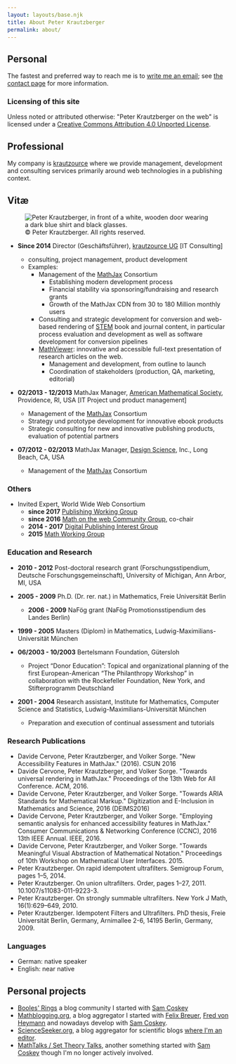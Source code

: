 ```yaml
---
layout: layouts/base.njk
title: About Peter Krautzberger
permalink: about/
---
```


## Personal

The fastest and preferred way to reach me is to [write me an email](mailto:p.krautzberger@gmail.com); see [the contact page](/contact/) for more information.

### Licensing of this site

Unless noted or attributed otherwise: <span xmlns:dct="http://purl.org/dc/terms/" property="dct:title">"Peter Krautzberger on the web"</span> is licensed under a [Creative Commons Attribution 4.0 Unported License](https://creativecommons.org/licenses/by/4.0/).


## Professional

My company is [krautzource](https://www.krautzource.com) where we provide management, development and consulting services primarily around web technologies in a publishing context.


## Vitæ
<figure>
  <img srcset="/public/peter_krautzberger_450.jpg 450w,
              /public/peter_krautzberger.jpg 1080w"
      sizes="(max-width: 719px) 450px,
              (max-width: 720px) 1080px,
              800px"
      src="/public/peter_krautzberger_450.jpg"
      alt="Peter Krautzberger, in front of a white, wooden door wearing a dark blue shirt and black glasses.">
  <figcaption>&copy; Peter Krautzberger. All rights reserved.</figcaption>
</figure>

* **Since 2014**  Director (Geschäftsführer), [krautzource UG](https://www.krautzource.com) [IT Consulting]
  * consulting, project management, product development
  * Examples:
    * Management of the [MathJax](https://www.mathjax.org) Consortium
      * Establishing modern development process
      * Financial stability via sponsoring/fundraising and research grants
      * Growth of the MathJax CDN from 30 to 180 Million monthly users
    * Consulting and strategic development for conversion and web-based rendering of [STEM](https://en.wikipedia.org/wiki/Science,_technology,_engineering,_and_mathematics) book and journal content, in particular process evaluation and development as well as software development for conversion pipelines
    * [MathViewer](https://www.ams.org/publications/journals/journalsframework/AMSMathViewer): innovative and accessible full-text presentation of research articles on the web.
      * Management and development, from outline to launch
      * Coordination of stakeholders (production, QA, marketing, editorial)

* **02/2013 - 12/2013** MathJax Manager, [American Mathematical Society](http://www.ams.org), Providence, RI, USA [IT Project und product management]
    * Management of the [MathJax](https://www.mathjax.org) Consortium
  * Strategy und prototype development for innovative ebook products
  * Strategic consulting for new and innovative publishing products, evaluation of potential partners

* **07/2012 - 02/2013** MathJax Manager, [Design Science](http://www.dessci.com), Inc., Long Beach, CA, USA
  * Management of the [MathJax](https://www.mathjax.org) Consortium

### Others

* Invited Expert, World Wide Web Consortium
  * **since 2017** [Publishing Working Group](https://www.w3.org/publishing/groups/publ-wg/)
  * **since 2016** [Math on the web Community Group](https://w3c.github.io/mathonwebpages/), co-chair
  * **2014 - 2017** [Digital Publishing Interest Group](https://www.w3.org/dpub/IG/wiki/Main_Page)
  * **2015** [Math Working Group](https://www.w3.org/Math/)

### Education and Research

* **2010 - 2012** Post-doctoral research grant (Forschungsstipendium, Deutsche Forschungsgemeinschaft), University of Michigan, Ann Arbor, MI, USA
* **2005 - 2009** Ph.D. (Dr. rer. nat.) in Mathematics, Freie Universität Berlin
  * **2006 - 2009** NaFög grant (NaFög Promotionsstipendium des Landes Berlin)
* **1999 - 2005** Masters (Diplom) in Mathematics, Ludwig-Maximilians-Universität München

* **06/2003 - 10/2003**	Bertelsmann Foundation, Gütersloh
  * Project “Donor Education”: Topical and organizational planning of the first European-American  “The Philanthropy Workshop” in collaboration with the Rockefeller Foundation, New York, and Stifterprogramm Deutschland
* **2001 - 2004** Research assistant, Institute for Mathematics, Computer Science and Statistics, Ludwig-Maximilians-Universität München
  * Preparation and execution of continual assessment and tutorials

### Research Publications

* Davide Cervone, Peter Krautzberger, and Volker Sorge. "New Accessibility Features in MathJax." (2016). CSUN 2016
* Davide Cervone, Peter Krautzberger, and Volker Sorge. "Towards universal rendering in MathJax." Proceedings of the 13th Web for All Conference. ACM, 2016.
* Davide Cervone, Peter Krautzberger, and Volker Sorge. "Towards ARIA Standards for Mathematical Markup." Digitization and E-Inclusion in Mathematics and Science, 2016 (DEIMS2016)
* Davide Cervone, Peter Krautzberger, and Volker Sorge. "Employing semantic analysis for enhanced accessibility features in MathJax." Consumer Communications & Networking Conference (CCNC), 2016 13th IEEE Annual. IEEE, 2016.
* Davide Cervone, Peter Krautzberger, and Volker Sorge. "Towards Meaningful Visual Abstraction of Mathematical Notation." Proceedings of 10th Workshop on Mathematical User Interfaces. 2015.
* Peter Krautzberger. On rapid idempotent ultrafilters. Semigroup Forum, pages 1–5, 2014.
* Peter Krautzberger. On union ultrafilters. Order, pages 1–27, 2011. 10.1007/s11083-011-9223-3.
* Peter Krautzberger. On strongly summable ultrafilters. New York J Math, 16(1):629–649, 2010.
* Peter Krautzberger. Idempotent Filters and Ultrafilters. PhD thesis, Freie Universität Berlin, Germany, Arnimallee 2-6, 14195 Berlin, Germany, 2009.

### Languages

* German: native speaker
* English: near native

## Personal projects

* [Booles' Rings](http://boolesrings.org) a blog community I started with [Sam Coskey](https://scoskey.github.io/)
* [Mathblogging.org](http://www.mathblogging.org), a blog aggregator I started with [Felix Breuer](http://www.felixbreuer.net/), [Fred von Heymann](http://www.mi.uni-koeln.de/opt/von-heymann/) and nowadays develop with [Sam Coskey](https://scoskey.github.io/).
* [ScienceSeeker.org](http://www.scienceseeker.org), a blog aggregator for scientific blogs [where I'm an editor](http://www.scienceseeker.org/p/about-scienceseeker.html).
* [MathTalks / Set Theory Talks](http://settheory.mathtalks.org), another something started with [Sam Coskey](https://scoskey.github.io/) though I'm no longer actively involved.
